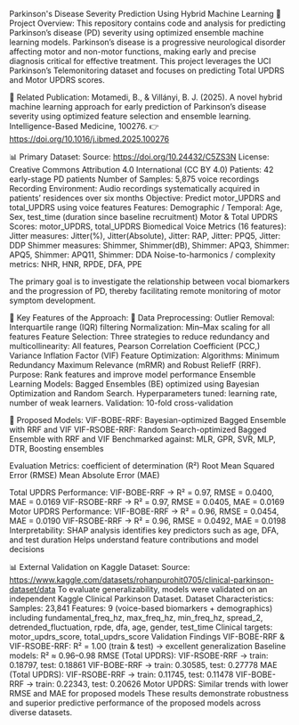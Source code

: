 Parkinson's Disease Severity Prediction Using Hybrid Machine Learning 
📌 Project Overview: This repository contains code and analysis for predicting Parkinson’s disease (PD) severity using optimized ensemble machine learning models. Parkinson’s disease is a progressive neurological disorder affecting motor and non-motor functions, making early and precise diagnosis critical for effective treatment. This project leverages the UCI Parkinson’s Telemonitoring dataset and focuses on predicting Total UPDRS and Motor UPDRS scores. 

📖 Related Publication: 
Motamedi, B., & Villányi, B. J. (2025).
A novel hybrid machine learning approach for early prediction of Parkinson’s disease severity using optimized feature selection and ensemble learning.
Intelligence-Based Medicine, 100276. 👉https://doi.org/10.1016/j.ibmed.2025.100276

📊 Primary Dataset:
Source: https://doi.org/10.24432/C5ZS3N
License: Creative Commons Attribution 4.0 International (CC BY 4.0)
Patients: 42 early-stage PD patients 
Number of Samples: 5,875 voice recordings 
Recording Environment: Audio recordings systematically acquired in patients’ residences over six months 
Objective: Predict motor_UPDRS and total_UPDRS using voice features 
Features:
Demographic / Temporal: Age, Sex, test_time (duration since baseline recruitment) 
Motor & Total UPDRS Scores: motor_UPDRS, total_UPDRS 
Biomedical Voice Metrics (16 features): 
Jitter measures: Jitter(%), Jitter(Absolute), Jitter: RAP, Jitter: PPQ5, Jitter: DDP 
Shimmer measures: Shimmer, Shimmer(dB), Shimmer: APQ3, Shimmer: APQ5, Shimmer: APQ11, Shimmer: DDA 
Noise-to-harmonics / complexity metrics: NHR, HNR, RPDE, DFA, PPE 

The primary goal is to investigate the relationship between vocal biomarkers and the progression of PD, thereby facilitating remote monitoring of motor symptom development. 

🚀 Key Features of the Approach:
🔹 Data Preprocessing:
Outlier Removal: Interquartile range (IQR) filtering 
Normalization: Min–Max scaling for all features 
Feature Selection: Three strategies to reduce redundancy and multicollinearity: All features, Pearson Correlation Coefficient (PCC,) Variance Inflation Factor (VIF) 
Feature Optimization:
Algorithms: Minimum Redundancy Maximum Relevance (mRMR) and Robust ReliefF (RRF). Purpose: Rank features and improve model performance 
Ensemble Learning Models:
Bagged Ensembles (BE) optimized using Bayesian Optimization and Random Search. Hyperparameters tuned: learning rate, number of weak learners. Validation: 10-fold cross-validation 

🔹 Proposed Models:
VIF-BOBE-RRF: Bayesian-optimized Bagged Ensemble with RRF and VIF VIF-RSOBE-RRF: Random Search-optimized Bagged Ensemble with RRF and VIF 
Benchmarked against: MLR, GPR, SVR, MLP, DTR, Boosting ensembles 

Evaluation Metrics:
coefficient of determination (R²)
Root Mean Squared Error (RMSE) 
Mean Absolute Error (MAE) 

Total UPDRS Performance: 
VIF-BOBE-RRF → R² = 0.97, RMSE = 0.0400, MAE = 0.0169 
VIF-RSOBE-RRF → R² = 0.97, RMSE = 0.0405, MAE = 0.0169 
Motor UPDRS Performance: 
VIF-BOBE-RRF →  R² = 0.96, RMSE = 0.0454, MAE = 0.0190 
VIF-RSOBE-RRF →  R² = 0.96, RMSE = 0.0492, MAE = 0.0198
Interpretability:
SHAP analysis identifies key predictors such as age, DFA, and test duration 
Helps understand feature contributions and model decisions 

📊 External Validation on Kaggle Dataset:
Source: https://www.kaggle.com/datasets/rohanpurohit0705/clinical-parkinson-dataset/data
To evaluate generalizability, models were validated on an independent Kaggle Clinical Parkinson Dataset. 
Dataset Characteristics:
Samples: 23,841 
Features: 9 (voice-based biomarkers + demographics) including fundamental_freq_hz, max_freq_hz, min_freq_hz, spread_2, detrended_fluctuation, rpde, dfa, age, gender, test_time 
Clinical targets: motor_updrs_score, total_updrs_score 
Validation Findings 
VIF-BOBE-RRF & VIF-RSOBE-RRF: R² = 1.00 (train & test) → excellent generalization 
Baseline models: R² ≈ 0.96–0.98 
RMSE (Total UPDRS): 
VIF-RSOBE-RRF → train: 0.18797, test: 0.18861 
VIF-BOBE-RRF → train: 0.30585, test: 0.27778 
MAE (Total UPDRS): 
VIF-RSOBE-RRF → train: 0.11745, test: 0.11478 
VIF-BOBE-RRF → train: 0.22343, test: 0.20626 
Motor UPDRS: Similar trends with lower RMSE and MAE for proposed models 
These results demonstrate robustness and superior predictive performance of the proposed models across diverse datasets.
